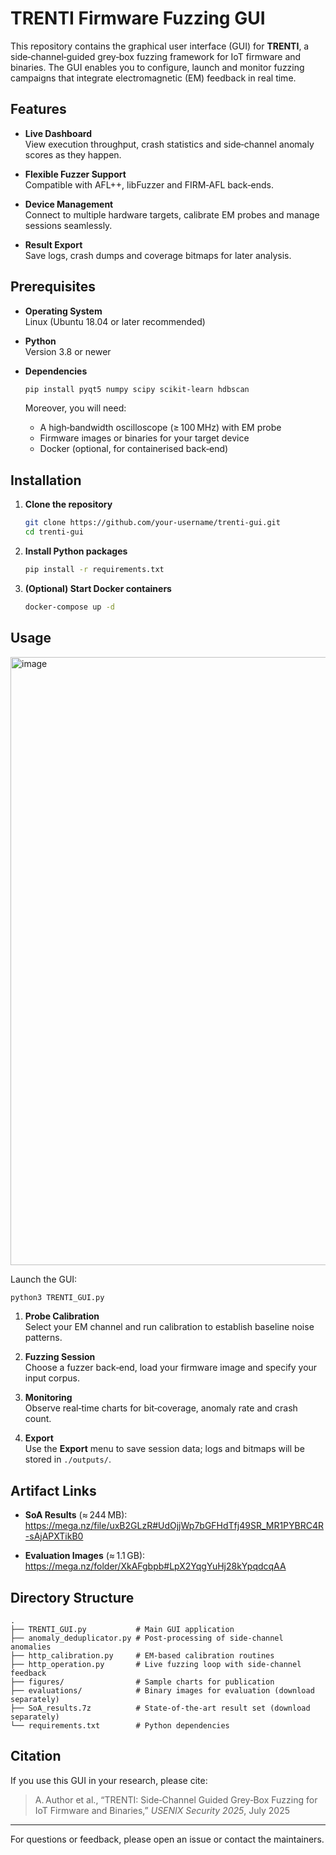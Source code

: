 # TRENTI Firmware Fuzzing GUI

This repository contains the graphical user interface (GUI) for **TRENTI**, a side‑channel‑guided grey‑box fuzzing framework for IoT firmware and binaries. The GUI enables you to configure, launch and monitor fuzzing campaigns that integrate electromagnetic (EM) feedback in real time.

## Features

- **Live Dashboard**  
  View execution throughput, crash statistics and side‑channel anomaly scores as they happen.

- **Flexible Fuzzer Support**  
  Compatible with AFL++, libFuzzer and FIRM‑AFL back‑ends.

- **Device Management**  
  Connect to multiple hardware targets, calibrate EM probes and manage sessions seamlessly.

- **Result Export**  
  Save logs, crash dumps and coverage bitmaps for later analysis.

## Prerequisites

- **Operating System**  
  Linux (Ubuntu 18.04 or later recommended)

- **Python**  
  Version 3.8 or newer

- **Dependencies**  
  ```bash
  pip install pyqt5 numpy scipy scikit-learn hdbscan
  ```
  Moreover, you will need:  
  - A high‑bandwidth oscilloscope (≥ 100 MHz) with EM probe  
  - Firmware images or binaries for your target device  
  - Docker (optional, for containerised back‑end)

## Installation

1. **Clone the repository**  
   ```bash
   git clone https://github.com/your-username/trenti-gui.git
   cd trenti-gui
   ```

2. **Install Python packages**  
   ```bash
   pip install -r requirements.txt
   ```

3. **(Optional) Start Docker containers**  
   ```bash
   docker-compose up -d
   ```

## Usage

<img width="1787" height="973" alt="image" src="https://github.com/user-attachments/assets/6f804df8-4773-42f3-bc40-712f05d184db" />


Launch the GUI:

```bash
python3 TRENTI_GUI.py
```

1. **Probe Calibration**  
   Select your EM channel and run calibration to establish baseline noise patterns.

2. **Fuzzing Session**  
   Choose a fuzzer back‑end, load your firmware image and specify your input corpus.

3. **Monitoring**  
   Observe real‑time charts for bit‑coverage, anomaly rate and crash count.

4. **Export**  
   Use the **Export** menu to save session data; logs and bitmaps will be stored in `./outputs/`.

## Artifact Links

- **SoA Results** (≈ 244 MB):  
  https://mega.nz/file/uxB2GLzR#UdOjjWp7bGFHdTfj49SR_MR1PYBRC4R-sAjAPXTikB0

- **Evaluation Images** (≈ 1.1 GB):  
  https://mega.nz/folder/XkAFgbpb#LpX2YqgYuHj28kYpqdcqAA

## Directory Structure

```text
.
├── TRENTI_GUI.py           # Main GUI application
├── anomaly_deduplicator.py # Post‑processing of side‑channel anomalies
├── http_calibration.py     # EM‑based calibration routines
├── http_operation.py       # Live fuzzing loop with side‑channel feedback
├── figures/                # Sample charts for publication
├── evaluations/            # Binary images for evaluation (download separately)
├── SoA_results.7z          # State‑of‑the‑art result set (download separately)
└── requirements.txt        # Python dependencies
```

## Citation

If you use this GUI in your research, please cite:

> A. Author et al., “TRENTI: Side‑Channel Guided Grey‑Box Fuzzing for IoT Firmware and Binaries,” *USENIX Security 2025*, July 2025

---

For questions or feedback, please open an issue or contact the maintainers.
